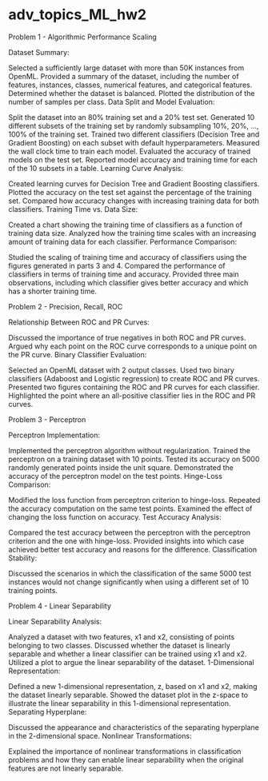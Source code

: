 # adv_topics_ML_hw2

Problem 1 - Algorithmic Performance Scaling

Dataset Summary:

Selected a sufficiently large dataset with more than 50K instances from OpenML.
Provided a summary of the dataset, including the number of features, instances, classes, numerical features, and categorical features.
Determined whether the dataset is balanced.
Plotted the distribution of the number of samples per class.
Data Split and Model Evaluation:

Split the dataset into an 80% training set and a 20% test set.
Generated 10 different subsets of the training set by randomly subsampling 10%, 20%, ..., 100% of the training set.
Trained two different classifiers (Decision Tree and Gradient Boosting) on each subset with default hyperparameters.
Measured the wall clock time to train each model.
Evaluated the accuracy of trained models on the test set.
Reported model accuracy and training time for each of the 10 subsets in a table.
Learning Curve Analysis:

Created learning curves for Decision Tree and Gradient Boosting classifiers.
Plotted the accuracy on the test set against the percentage of the training set.
Compared how accuracy changes with increasing training data for both classifiers.
Training Time vs. Data Size:

Created a chart showing the training time of classifiers as a function of training data size.
Analyzed how the training time scales with an increasing amount of training data for each classifier.
Performance Comparison:

Studied the scaling of training time and accuracy of classifiers using the figures generated in parts 3 and 4.
Compared the performance of classifiers in terms of training time and accuracy.
Provided three main observations, including which classifier gives better accuracy and which has a shorter training time.

Problem 2 - Precision, Recall, ROC

Relationship Between ROC and PR Curves:

Discussed the importance of true negatives in both ROC and PR curves.
Argued why each point on the ROC curve corresponds to a unique point on the PR curve.
Binary Classifier Evaluation:

Selected an OpenML dataset with 2 output classes.
Used two binary classifiers (Adaboost and Logistic regression) to create ROC and PR curves.
Presented two figures containing the ROC and PR curves for each classifier.
Highlighted the point where an all-positive classifier lies in the ROC and PR curves.

Problem 3 - Perceptron

Perceptron Implementation:

Implemented the perceptron algorithm without regularization.
Trained the perceptron on a training dataset with 10 points.
Tested its accuracy on 5000 randomly generated points inside the unit square.
Demonstrated the accuracy of the perceptron model on the test points.
Hinge-Loss Comparison:

Modified the loss function from perceptron criterion to hinge-loss.
Repeated the accuracy computation on the same test points.
Examined the effect of changing the loss function on accuracy.
Test Accuracy Analysis:

Compared the test accuracy between the perceptron with the perceptron criterion and the one with hinge-loss.
Provided insights into which case achieved better test accuracy and reasons for the difference.
Classification Stability:

Discussed the scenarios in which the classification of the same 5000 test instances would not change significantly when using a different set of 10 training points.

Problem 4 - Linear Separability

Linear Separability Analysis:

Analyzed a dataset with two features, x1 and x2, consisting of points belonging to two classes.
Discussed whether the dataset is linearly separable and whether a linear classifier can be trained using x1 and x2.
Utilized a plot to argue the linear separability of the dataset.
1-Dimensional Representation:

Defined a new 1-dimensional representation, z, based on x1 and x2, making the dataset linearly separable.
Showed the dataset plot in the z-space to illustrate the linear separability in this 1-dimensional representation.
Separating Hyperplane:

Discussed the appearance and characteristics of the separating hyperplane in the 2-dimensional space.
Nonlinear Transformations:

Explained the importance of nonlinear transformations in classification problems and how they can enable linear separability when the original features are not linearly separable.
